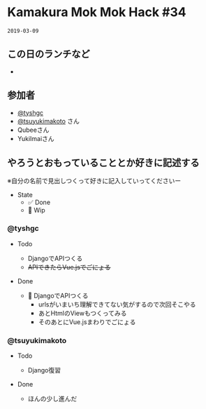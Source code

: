 # Kamakura Mok Mok Hack #34

`2019-03-09`

## この日のランチなど
- []()

## 参加者

- [@tyshgc](http://twitter.com/tyshgc)
- [@tsuyukimakoto](https://twitter.com/everes) さん
- Qubeeさん
- YukiImaiさん

## やろうとおもっていることとか好きに記述する
※自分の名前で見出しつくって好きに記入していってくださいー

- State
  - ✅ Done
  - 🚧 Wip

### @tyshgc

- Todo
  - DjangoでAPIつくる
  - ~~APIできたらVue.jsでごにょる~~

- Done
  - 🚧 DjangoでAPIつくる
    - urlsがいまいち理解できてない気がするので次回そこやる
    - あとHtmlのViewもつくってみる
    - そのあとにVue.jsまわりでごにょる

### @tsuyukimakoto

- Todo
  - Django復習

- Done
  - ほんの少し進んだ
